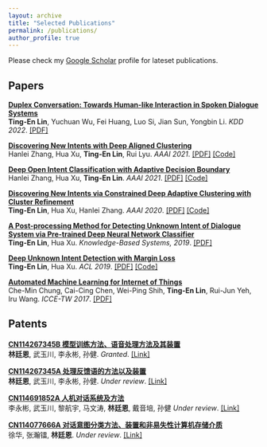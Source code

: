 ```yaml
---
layout: archive
title: "Selected Publications"
permalink: /publications/
author_profile: true
---
```

Please check my [Google Scholar](https://scholar.google.com/citations?user=XNdFVMAAAAAJ&hl=en) profile for lateset publications.
 <!-- (* denotes equal contribution) -->

## Papers
<b>[Duplex Conversation: Towards Human-like Interaction in Spoken Dialogue Systems]()</b> <br> 
<b>Ting-En Lin</b>, Yuchuan Wu, Fei Huang, Luo Si, Jian Sun, Yongbin Li. <i>KDD 2022</i>. [[PDF]](https://arxiv.org/pdf/2205.15060)

<b>[Discovering New Intents with Deep Aligned Clustering](https://ojs.aaai.org/index.php/AAAI/article/view/17689/17496)</b> <br> 
Hanlei Zhang, Hua Xu, <b>Ting-En Lin</b>, Rui Lyu. <i>AAAI 2021</i>. [[PDF]](https://ojs.aaai.org/index.php/AAAI/article/view/17689/17496) [[Code]](https://github.com/thuiar/TEXTOIR)

<b>[Deep Open Intent Classification with Adaptive Decision Boundary]()</b> <br> 
Hanlei Zhang, Hua Xu, <b>Ting-En Lin</b>. <i>AAAI 2021</i>. [[PDF]](https://www.aaai.org/AAAI21Papers/AAAI-9723.ZhangH.pdf) [[Code]](https://github.com/thuiar/TEXTOIR)

<b>[Discovering New Intents via Constrained Deep Adaptive Clustering with Cluster Refinement]()</b> <br> 
<b>Ting-En Lin</b>, Hua Xu, Hanlei Zhang. <i>AAAI 2020</i>. [[PDF]](https://ojs.aaai.org/index.php/AAAI/article/download/6353/6209) [[Code]](https://github.com/thuiar/CDAC-plus/)

<b>[A Post-processing Method for Detecting Unknown Intent of Dialogue System via Pre-trained Deep Neural Network Classifier]()</b> <br> 
<b>Ting-En Lin</b>, Hua Xu. <i>Knowledge-Based Systems, 2019</i>. [[PDF]](https://arxiv.org/pdf/2003.03504)

<b>[Deep Unknown Intent Detection with Margin Loss]()</b> <br> 
<b>Ting-En Lin</b>, Hua Xu. <i>ACL 2019</i>. [[PDF]](https://arxiv.org/pdf/1906.00434) [[Code]](https://github.com/thuiar/DeepUnkID)

<b>[Automated Machine Learning for Internet of Things]()</b> <br> 
Che-Min Chung, Cai-Cing Chen, Wei-Ping Shih, <b>Ting-En Lin</b>, Rui-Jun Yeh, Iru Wang. <i>ICCE-TW 2017</i>. [[PDF]](https://fardapaper.ir/mohavaha/uploads/2017/10/Automated-Machine-Learning-for-Internet-of-Things.pdf)


## Patents
<b>[CN114267345B 模型训练方法、语音处理方法及其装置]()</b> <br> 
<b>林廷恩</b>, 武玉川, 李永彬, 孙健. <i>Granted</i>. [[Link]](https://patents.google.com/patent/CN114267345B/zh)

<b>[CN114267345A 处理反馈语的方法以及装置]()</b> <br> 
<b>林廷恩</b>, 武玉川, 李永彬, 孙健. <i>Under review</i>. [[Link]](https://patents.google.com/patent/CN114267345A/zh)

<b>[CN114691852A 人机对话系统及方法]()</b> <br> 
李永彬, 武玉川, 黎航宇, 马文涛, <b>林廷恩</b>, 戴音培, 孙健 <i>Under review</i>. [[Link]](https://patents.google.com/patent/CN114691852A/zh)

<b>[CN114077666A 对话意图分类方法、装置和非易失性计算机存储介质]()</b> <br> 
徐华, 张瀚镭, <b>林廷恩</b>. <i>Under review</i>. [[Link]](https://patents.google.com/patent/CN114077666A/zh)

<!-- https://www.patentguru.com/cn/search?inventor=%22%E6%9E%97%E5%BB%B7%E6%81%A9%22&assignee=%22%E9%98%BF%E9%87%8C%E5%B7%B4%E5%B7%B4%E8%BE%BE%E6%91%A9%E9%99%A2%EF%BC%88%E6%9D%AD%E5%B7%9E%EF%BC%89%E7%A7%91%E6%8A%80%E6%9C%89%E9%99%90%E5%85%AC%E5%8F%B8%22%2C%22%E6%B8%85%E5%8D%8E%E5%A4%A7%E5%AD%A6%22 -->
